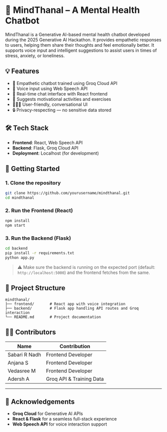 # 🧠 MindThanal – A Mental Health Chatbot

MindThanal is a Generative AI-based mental health chatbot developed during the 2025 Generative AI Hackathon. It provides empathetic responses to users, helping them share their thoughts and feel emotionally better. It supports voice input and intelligent suggestions to assist users in times of stress, anxiety, or loneliness.

## 💡 Features

- 🤖 Empathetic chatbot trained using Groq Cloud API
- 🎤 Voice input using Web Speech API
- 💬 Real-time chat interface with React frontend
- 🧘 Suggests motivational activities and exercises
- 🧑‍🤝‍🧑 User-friendly, conversational UI
- 🔒 Privacy-respecting — no sensitive data stored

## 🛠️ Tech Stack

- **Frontend**: React, Web Speech API
- **Backend**: Flask, Groq Cloud API
- **Deployment**: Localhost (for development)

## 🚀 Getting Started

### 1. Clone the repository
```bash
git clone https://github.com/yourusername/mindthanal.git
cd mindthanal
````

### 2. Run the Frontend (React)

```bash
npm install
npm start
```

### 3. Run the Backend (Flask)

```bash
cd backend
pip install -r requirements.txt
python app.py
```

> ⚠️ Make sure the backend is running on the expected port (default: `http://localhost:5000`) and the frontend fetches from the same.

## 📁 Project Structure

```
mindthanal/
├── frontend/       # React app with voice integration
├── backend/        # Flask app handling API routes and Groq interaction
└── README.md       # Project documentation
```

## 👨‍💻 Contributors

| Name     | Contribution             |
| -------- | ------------------------ |
| Sabari R Nadh | Frontend Developer       |
| Anjana S | Frontend Developer       |
| Vedasree M    | Frontend Developer       |
| Adersh A | Groq API & Training Data |

---

## 🤝 Acknowledgements

* **Groq Cloud** for Generative AI APIs
* **React & Flask** for a seamless full-stack experience
* **Web Speech API** for voice interaction support

